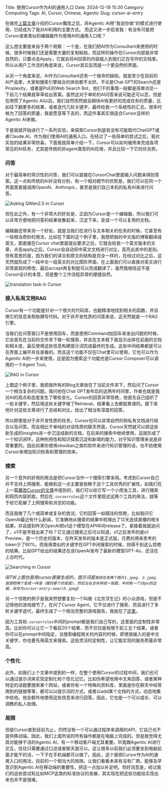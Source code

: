 Title: 使用Cursor作为AI的通用入口
Date: 2024-12-19 15:30
Category: Computing
Tags: AI, Cursor, Chinese, Agentic
Slug: cursor-ai-entry

在做完[上篇文章](/cursor-to-devin.html)介绍的Cursor魔改之后，将Agentic AI用"我说你做"的模式进行使用，已经成为了我对AI利用的主要方式。
而这又进一步启发我：有没有可能把Cursor或者类似的编辑器作为使用AI的通用入口呢？

这么想主要是来自于两个观察：一个是，在我们把AI作为Consultant来使用的时候，很多时候我们还是需要大量的复制粘贴，而这样的操作在Cursor内部是非常自然的，只要点击Apply，它就会将AI回答的内容插入到我们正在写作的文档里。所以从用户工作流的角度来说，Cursor其实反而是一个更自然的界面。

从另一个角度来说，AI作为Consultant还有一个致命的缺陷，就是至少在目前的AI产品里，大家和搜索引擎结合的体验都不太好。不论是Chat GPT的Search还是Proplexity，或者是PoE的Web Search Bot，他们干的事情一般都是简单浏览一下前几个结果就草草给出答案。虽然这对于单轮的AI问答来说可能还可以忍，但是在用惯了Agentic AI以后，我们自然而然就会期待AI有更好的完成任务的质量，比如往下翻更多的结果，或者迭代几轮关键字，最终给我一个系统性的汇总。很多时候为了回答的质量，我是愿意等下去的，而这件事其实很适合Cursor这样的Agentic AI来做。

于是我就开始进行了一系列实验，来探索Cursor到底有没有可能取代ChatGPT或者Claude.AI，作为我们使用AI的通用入口。在经过了一些简单的尝试之后，我对实验的结果非常欣喜。下面我就简单介绍一下，Cursor可以如何被用来完成各项常见的AI任务，尤其是传统的非agent类型的AI应用，并且比较一下它的优劣势。

### 问答

对于最简单的常识性的问答，我们可以直接在CursorChat里面输入问题来得到答案。这一点和传统的AI并没有分别，有一个相对细节的优势是，我们可以在同一个界面里直接调用OpenAI、Anthropic，甚至是我们自己本机的私有AI来进行问答。

![Asking QWen2.5 in Cursor](/images/cursor-entry-chat.png)

但在此之外，有一个非常大的好处是，正因为Cursor是一个编辑器，所以我们可以非常方便地把问答的结果收集起来，沉淀下来，变成一个可以复用的文档。

编辑器还带来另一个好处，就是当我们在进行与文本相关的任务的时候，它甚至有一些相当奇妙的用法，比如在下面的这个例子里，我想把我的中文版的博客翻译成英文，那直接在Cursor chat里面提出要求之后，它就会给我一个英文版本的文章，点击apply之后，Cursor会自动将中英文文档进行对比，高亮出其中的差别。但有意思的是，因为我们的译文和原文的结构是完全一样的，在经过对比之后，这天然就形成了一段中文一段英文的对比图形界面，在上面我们可以直接对英文进行非常直观的修改，最后accept再复制就可以完成翻译了，虽然我相信这不是Cursor设计的本意，但是整个工作流程异常的便捷自然。

![translation task in Cursor](/images/cursor-entry-translate.jpeg)

### 接入私有文档RAG

Cursor有一个功能是针对一个很大的代码库，也能精准地找到相关的函数，并且用它的信息来帮助撰写代码。对于非开发性质的问答来说，这天然就是一个RAG引擎。

当我们在问答窗口不是使用回车，而是使用Command加回车来发出问题的时候，它会首先在当前的文件夹下做一轮搜索，并且在文本框下面显示出排在前面的文档和相关度，最后使用这些信息构建提示词完成最终的生成。这些中间结果都是可以在界面上展开并且查看的。而且这个功能不仅在Chat里可以使用，它也可以作为Agentic AI的一步来使用，这是因为搜索这个功能也是Cursor Composer可以调用的一个Agent Tool。

![RAG in Cursor](/images/cursor-entry-rag.jpeg)

上图这个例子里，我把我所有的Blog文章放在了当前文件夹下，然后问了Cursor一个相当复杂的问题。我问他在Chat GPT发布后的这两年时间里，作者也就是我对AI的观点和态度发生了哪些变化。Cursor的回答非常惊艳，他首先自己组织了一些关键字，然后用这些关键字做了Retrieval，结果看上去都挺靠谱的。接下来他针对这些文章进行了总结和对比，给出了相当有深度的回答。

所以即便是对于非开发性质的任务，Cursor也可以非常自然的和私有文档进行结合以及问答。而且相比于单纯的对话性质的聊天界面，Cursor天然就可以把这些新生成的insights进一步沉淀成新的文档，在后来的搜索中继续使用，这就形成了一个知识闭环。这种附用性和知识探索沉淀和新增的能力，对于知识管理来说是非常重要的。因此如果你使用obsidian之类的软件来进行知识管理的话，也不妨使用Cursor来增加知识检索和管理的效率。

### 搜索

另一个意外的好用的用法是把Cursor当作一个搜索引擎来用。考虑到Cursor自己并不支持上网搜索，能做到这一点主要是依赖于这个工具优秀的扩展性。如我们在上一篇[魔改Cursor的文章](/cursor-to-devin.html)中提到的，我们可以给它写一个小爬虫工具，进行搜索和网页内容抓取，然后在`.cursorrules`这个文件里叙述这两个工具的用法，就等于给它拓展了上网搜索和浏览的功能。

而且我做了几个或简单或复杂的尝试，它的回答一如既往的惊艳，比如我问它OpenAI最近有什么新闻，它准确地从搜索的结果中梳理出了12天连续直播的相关结果，并且提到昨天OpenAI把o1这个模型在API中间release了。紧接着我就追问了，o1不是早就出来了吗？它又通过搜索之后可以知道，o1之前发布的是o1 Preview，是一个历史的版本，在昨天发布的版本是正式版，花费的用来思考的token少了60%。而我用类似的关键字在GPT中间搜索的时候，则得不到这么惊艳的结果。比如GPT给出的结果还在说OpenAI发布了最新的模型GPT-4o，还活在上古时代。

![Searching in Cursor](/images/cursor-entry-search.jpeg)

*(BTW上图也是用cursor直接生成的，提示词是`我现在有两个图片1.jpeg. 2.jpeg. 我想把两个变成一样高（矮的那个的高度），然后左右合并拼成一张图，中间有一个10px的边框。另存为cursor-entry-search.jpeg`)*

另一个惊艳的例子是我突然想要复刻一个叫做《北京浮生记》的小众游戏，但是不记得他的游戏细节了。在问了Cursor Agent，它不仅进行了搜索，而且进行了多轮关键字迭代，最终生成了一个相当完整的游戏报告，我放在了[这里](https://yage.ai/beijing_life_story.html)。

因为工具和`.cursorrules`中间的prompt都是我们自己写的，这里面的定制性非常高。比如你可以让它一下看前20个结果，而不仅仅是局限于前三五个结果，或者你可以在prompt中间指定，当搜索编程相关的内容的时候，即使我输入的是中文关键字，你也要先用英文来搜索。这些灵活的定制性，让它能实现的服务质量非常高。

### 个性化

此外，如我们上个文章中提到的一样，在整个使用Cursor的过程中间，我们也可以通过提示词来实现定制化和个性化记忆。比如你希望他用中文来回答，或者某种特定的话题要搜索某个网站，或者你有一个特殊的资料库，里面是你在聊天中经常用到的链接等等，都可以以提示词的方式，或者以add某个文档的方式，动态地集中给他。他会额外地使用这些信息来进行回答。因此，它也是一个可以成长、可以调教的私人助理。

### 局限

但是Cursor直到目前为止，仍然没有一个可以通过程序来调用的API，它自己也不提供移动端。因此，我们上面所说的所有操作都是在电脑上完成的。但是我觉得尤其对能够干活的Agentic AI，有一个移动客户端尤其重要。毕竟跟Agentic AI进行交互，往往只需要通过口述或者聊天就可以。这让很多以前我们必须要坐到电脑前面才能干的活，一下子在手机端都可以做了。因此，这个是把Cursor作为AI的通用入口的用法，目前的一个相当大的局限。让我们看看未来有没有厂商，能够及早意识到Agentic AI在移动端的重要性，把这一点加以补足吧。但好消息是，经过我们的这些尝试和比如MCP这类的标准协议的发展，其实现在把这些功能给实现出来也并不是很难。

<script async data-uid="65448d4615" src="https://yage.kit.com/65448d4615/index.js"></script>
